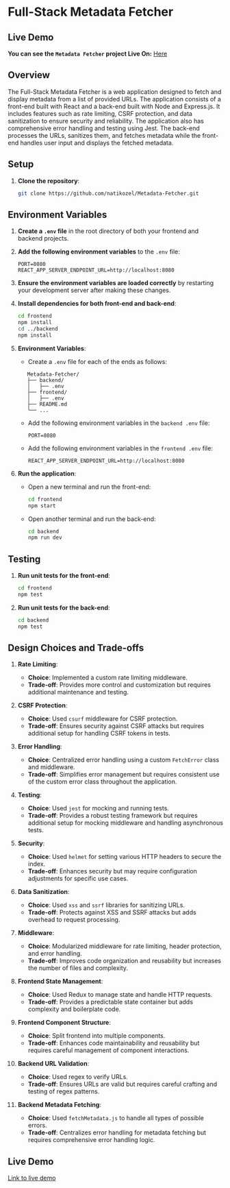 # Full-Stack Metadata Fetcher

## Live Demo
**You can see the `Metadata Fetcher` project Live On:** [Here](https://metadata-fetcher-frontend.vercel.app)

## Overview

The Full-Stack Metadata Fetcher is a web application designed to fetch and display metadata from a list of provided
URLs.
The application consists of a front-end built with React and a back-end built with Node and Express.js.
It includes features such as rate limiting, CSRF protection, and data sanitization to ensure security and reliability.
The application also has comprehensive error handling and testing using Jest.
The back-end processes the URLs, sanitizes them, and fetches metadata while the front-end handles user input and
displays the fetched metadata.

## Setup

1. **Clone the repository**:
    ```sh
    git clone https://github.com/natikozel/Metadata-Fetcher.git
    ```

## Environment Variables

1. **Create a `.env` file** in the root directory of both your frontend and backend projects.

2. **Add the following environment variables** to the `.env` file:

    ```plaintext
    PORT=8080
    REACT_APP_SERVER_ENDPOINT_URL=http://localhost:8080
    ```

3. **Ensure the environment variables are loaded correctly** by restarting your development server after making these
   changes.

4. **Install dependencies for both front-end and back-end**:
    ```sh
    cd frontend
    npm install
    cd ../backend
    npm install
    ```

5. **Environment Variables**:
    - Create a `.env` file for each of the ends as follows:
   ```
      Metadata-Fetcher/
      ├── backend/
      │   ├── .env
      ├── frontend/
      │   ├── .env
      ├── README.md
      └── ...
   ```
    - Add the following environment variables in the `backend .env` file:
        ```
        PORT=8080
        ```

    - Add the following environment variables in the `frontend .env` file:
        ```
        REACT_APP_SERVER_ENDPOINT_URL=http://localhost:8080
        ```

6. **Run the application**:
    - Open a new terminal and run the front-end:
        ```sh
        cd frontend
        npm start
        ```
    - Open another terminal and run the back-end:
        ```sh
        cd backend
        npm run dev
        ```

## Testing

1. **Run unit tests for the front-end**:
    ```sh
    cd frontend
    npm test
    ```

2. **Run unit tests for the back-end**:
    ```sh
    cd backend
    npm test
    ```

## Design Choices and Trade-offs

1. **Rate Limiting**:
    - **Choice**: Implemented a custom rate limiting middleware.
    - **Trade-off**: Provides more control and customization but requires additional maintenance and testing.

2. **CSRF Protection**:
    - **Choice**: Used `csurf` middleware for CSRF protection.
    - **Trade-off**: Ensures security against CSRF attacks but requires additional setup for handling CSRF tokens in
      tests.

3. **Error Handling**:
    - **Choice**: Centralized error handling using a custom `FetchError` class and middleware.
    - **Trade-off**: Simplifies error management but requires consistent use of the custom error class throughout the
      application.

4. **Testing**:
    - **Choice**: Used `jest` for mocking and running tests.
    - **Trade-off**: Provides a robust testing framework but requires additional setup for mocking middleware and
      handling asynchronous tests.

5. **Security**:
    - **Choice**: Used `helmet` for setting various HTTP headers to secure the index.
    - **Trade-off**: Enhances security but may require configuration adjustments for specific use cases.

6. **Data Sanitization**:
    - **Choice**: Used `xss` and `ssrf` libraries for sanitizing URLs.
    - **Trade-off**: Protects against XSS and SSRF attacks but adds overhead to request processing.

7. **Middleware**:
    - **Choice**: Modularized middleware for rate limiting, header protection, and error handling.
    - **Trade-off**: Improves code organization and reusability but increases the number of files and complexity.

8. **Frontend State Management**:
    - **Choice**: Used Redux to manage state and handle HTTP requests.
    - **Trade-off**: Provides a predictable state container but adds complexity and boilerplate code.

9. **Frontend Component Structure**:
    - **Choice**: Split frontend into multiple components.
    - **Trade-off**: Enhances code maintainability and reusability but requires careful management of component
      interactions.

10. **Backend URL Validation**:
    - **Choice**: Used regex to verify URLs.
    - **Trade-off**: Ensures URLs are valid but requires careful crafting and testing of regex patterns.

11. **Backend Metadata Fetching**:
    - **Choice**: Used `fetchMetadata.js` to handle all types of possible errors.
    - **Trade-off**: Centralizes error handling for metadata fetching but requires comprehensive error handling logic.

## Live Demo

[Link to live demo](https:TODO)
